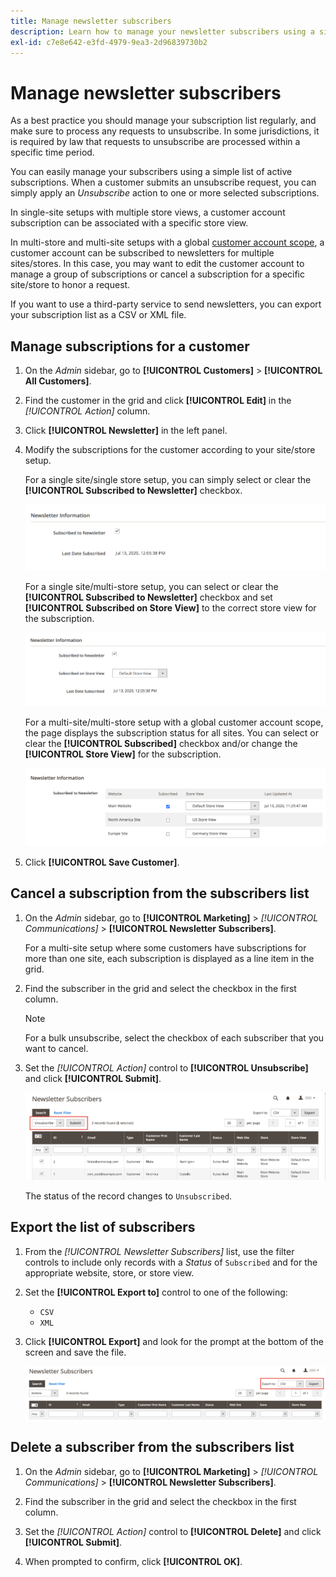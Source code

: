 ```yaml
---
title: Manage newsletter subscribers
description: Learn how to manage your newsletter subscribers using a simple list of active subscriptions.
exl-id: c7e8e642-e3fd-4979-9ea3-2d96839730b2
---
```

# Manage newsletter subscribers

As a best practice you should manage your subscription list regularly, and make sure to process any requests to unsubscribe. In some jurisdictions, it is required by law that requests to unsubscribe are processed within a specific time period.

You can easily manage your subscribers using a simple list of active subscriptions. When a customer submits an unsubscribe request, you can simply apply an _Unsubscribe_ action to one or more selected subscriptions.

In single-site setups with multiple store views, a customer account subscription can be associated with a specific store view.

In multi-store and multi-site setups with a global [customer account scope](https://docs.magento.com/user-guide/customers/account-scope.html), a customer account can be subscribed to newsletters for multiple sites/stores. In this case, you may want to edit the customer account to manage a group of subscriptions or cancel a subscription for a specific site/store to honor a request.

If you want to use a third-party service to send newsletters, you can export your subscription list as a CSV or XML file.

## Manage subscriptions for a customer

1. On the _Admin_ sidebar, go to **[!UICONTROL Customers]** > **[!UICONTROL All Customers]**.

1. Find the customer in the grid and click **[!UICONTROL Edit]** in the _[!UICONTROL Action]_ column.

1. Click **[!UICONTROL Newsletter]** in the left panel.

1. Modify the subscriptions for the customer according to your site/store setup.

   For a single site/single store setup, you can simply select or clear the **[!UICONTROL Subscribed to Newsletter]** checkbox.

   ![Single store customer newsletter subscription checkbox](./assets/newsletter-customer-single-store.png)<!-- zoom -->

   For a single site/multi-store setup, you can select or clear the **[!UICONTROL Subscribed to Newsletter]** checkbox and set **[!UICONTROL Subscribed on Store View]** to the correct store view for the subscription.

   ![Multi-store customer newsletter subscription checkbox and store view selector](./assets/newsletter-customer-multi-store.png)<!-- zoom -->

   For a multi-site/multi-store setup with a global customer account scope, the page displays the subscription status for all sites. You can select or clear the **[!UICONTROL Subscribed]** checkbox and/or change the **[!UICONTROL Store View]** for the subscription.

   ![Multi-site customer newsletter subscription checkboxes and store view selectors](./assets/newsletter-customer-multi-site.png)<!-- zoom -->

1. Click **[!UICONTROL Save Customer]**.

## Cancel a subscription from the subscribers list

1. On the _Admin_ sidebar, go to **[!UICONTROL Marketing]** > _[!UICONTROL Communications]_ > **[!UICONTROL Newsletter Subscribers]**.

   For a multi-site setup where some customers have subscriptions for more than one site, each subscription is displayed as a line item in the grid.

1. Find the subscriber in the grid and select the checkbox in the first column.

   >[!NOTE]
   >
   >For a bulk unsubscribe, select the checkbox of each subscriber that you want to cancel.

1. Set the _[!UICONTROL Action]_ control to **[!UICONTROL Unsubscribe]** and click **[!UICONTROL Submit]**.

   ![Unsubscribe newsletter](./assets/newsletter-unsubscribe.png)<!-- zoom -->

   The status of the record changes to `Unsubscribed`.

## Export the list of subscribers

1. From the _[!UICONTROL Newsletter Subscribers]_ list, use the filter controls to include only records with a _Status_ of `Subscribed` and for the appropriate website, store, or store view.

1. Set the **[!UICONTROL Export to]** control to one of the following:

   - `CSV`
   - `XML`

1. Click **[!UICONTROL Export]** and look for the prompt at the bottom of the screen and save the file.

   ![Export newsletter subscribers](./assets/newsletter-subscribers-export.png)<!-- zoom -->

## Delete a subscriber from the subscribers list

1. On the _Admin_ sidebar, go to **[!UICONTROL Marketing]** > _[!UICONTROL Communications]_ > **[!UICONTROL Newsletter Subscribers]**.

1. Find the subscriber in the grid and select the checkbox in the first column.

1. Set the _[!UICONTROL Action]_ control to **[!UICONTROL Delete]** and click **[!UICONTROL Submit]**.

1. When prompted to confirm, click **[!UICONTROL OK]**.
